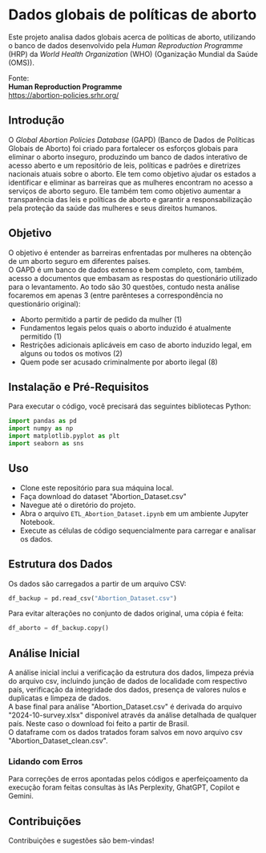 # Dados globais de políticas de aborto

Este projeto analisa dados globais acerca de políticas de aborto, utilizando o banco de dados desenvolvido pela *Human Reproduction Programme* (HRP) da *World Health Organization* (WHO) (Oganização Mundial da Saúde (OMS)).


Fonte: \
**Human Reproduction Programme** \
https://abortion-policies.srhr.org/


## Introdução

O *Global Abortion Policies Database* (GAPD) (Banco de Dados de Políticas Globais de Aborto) foi criado para fortalecer os esforços globais para eliminar o aborto inseguro, produzindo um banco de dados interativo de acesso aberto e um repositório de leis, políticas e padrões e diretrizes nacionais atuais sobre o aborto. Ele tem como objetivo ajudar os estados a identificar e eliminar as barreiras que as mulheres encontram no acesso a serviços de aborto seguro. Ele também tem como objetivo aumentar a transparência das leis e políticas de aborto e garantir a responsabilização pela proteção da saúde das mulheres e seus direitos humanos.

## Objetivo

O objetivo é entender as barreiras enfrentadas por mulheres na obtenção de um aborto seguro em diferentes países. \
O GAPD é um banco de dados extenso e bem completo, com, também, acesso a documentos que embasam as respostas do questionário utilizado para o levantamento. Ao todo são 30 questões, contudo nesta análise focaremos em apenas 3 (entre parênteses a correspondência no questionário original):

* Aborto permitido a partir de pedido da mulher (1)
* Fundamentos legais pelos quais o aborto induzido é atualmente permitido (1)
* Restrições adicionais aplicáveis em caso de aborto induzido legal, em alguns ou todos os motivos (2)
* Quem pode ser acusado criminalmente por aborto ilegal (8)

## Instalação e Pré-Requisitos

Para executar o código, você precisará das seguintes bibliotecas Python:

```python
import pandas as pd
import numpy as np
import matplotlib.pyplot as plt
import seaborn as sns
```

## Uso

* Clone este repositório para sua máquina local.
* Faça download do dataset "Abortion_Dataset.csv"
* Navegue até o diretório do projeto.
* Abra o arquivo `ETL_Abortion_Dataset.ipynb` em um ambiente Jupyter Notebook.
* Execute as células de código sequencialmente para carregar e analisar os dados.

## Estrutura dos Dados

Os dados são carregados a partir de um arquivo CSV:

```python
df_backup = pd.read_csv("Abortion_Dataset.csv")
```

Para evitar alterações no conjunto de dados original, uma cópia é feita:

```python
df_aborto = df_backup.copy()
```

## Análise Inicial

A análise inicial inclui a verificação da estrutura dos dados, limpeza prévia do arquivo csv, incluindo junção de dados de localidade com respectivo país, verificação da integridade dos dados, presença de valores nulos e duplicatas e limpeza de dados. \
A base final para análise "Abortion_Dataset.csv" é derivada do arquivo "2024-10-survey.xlsx" disponível através da análise detalhada de qualquer país. Neste caso o download foi feito a partir de Brasil. \
O dataframe com os dados tratados foram salvos em novo arquivo csv "Abortion_Dataset_clean.csv".

### Lidando com Erros

Para correções de erros apontadas pelos códigos e aperfeiçoamento da execução foram feitas consultas às IAs Perplexity, GhatGPT, Copilot e Gemini.


## Contribuições

Contribuições e sugestões são bem-vindas!